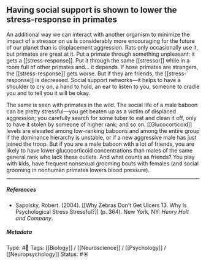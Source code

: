 ## Having social support is shown to lower the stress-response in primates # 

An additional way we can interact with another organism to minimize the impact of a stressor on us is considerably more encouraging for the future of our planet than is displacement aggression. Rats only occasionally use it, but primates are great at it. Put a primate through something unpleasant: it gets a [[stress-response]]. Put it through the same [[stressor]] while in a room full of other primates and… it depends. If hose primates are strangers, the [[stress-response]] gets worse. But if they are friends, the [[stress-response]] is decreased. Social support networks—it helps to have a shoulder to cry on, a hand to hold, an ear to listen to you, someone to cradle you and to tell you it will be okay.

The same is seen with primates in the wild. The social life of a male baboon can be pretty stressful—you get beaten up as a victim of displaced aggression; you carefully search for some tuber to eat and clean it off, only to have it stolen by someone of higher rank; and so on. [[Glucocorticoid]] levels are elevated among low-ranking baboons and among the entire group if the dominance hierarchy is unstable, or if a new aggressive male has just joined the troop. But if you are a male baboon with a lot of friends, you are likely to have lower glucocorticoid concentrations than males of the same general rank who lack these outlets. And what counts as friends? You play with kids, have frequent nonsexual grooming bouts with females (and social grooming in nonhuman primates lowers blood pressure).

___

##### References

- Sapolsky, Robert. (2004). [[Why Zebras Don't Get Ulcers 13. Why Is Psychological Stress Stressful?]] (p. 364). New York, NY: _Henry Holt and Company_.

##### Metadata

Type: #🔴 
Tags: [[Biology]] / [[Neuroscience]] / [[Psychology]] / [[Neuropsychology]]
Status: #☀️ 
